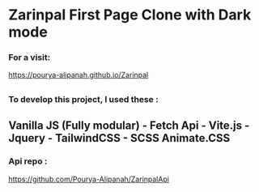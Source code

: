 # Zarinpal First Page Clone with Dark mode

### For a visit:
https://pourya-alipanah.github.io/Zarinpal
##
### To develop this project, I used these :

## Vanilla JS (Fully modular) - Fetch Api - Vite.js - Jquery - TailwindCSS - SCSS Animate.CSS 

### Api repo :
https://github.com/Pourya-Alipanah/ZarinpalApi
